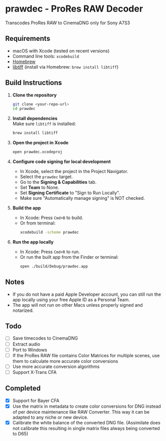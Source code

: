 # prawdec - ProRes RAW Decoder

Transcodes ProRes RAW to CinemaDNG only for Sony A7S3

## Requirements

- macOS with Xcode (tested on recent versions)
- Command line tools: `xcodebuild`
- [Homebrew](https://brew.sh)
- [libtiff](https://www.libtiff.org/) (install via Homebrew: `brew install libtiff`)

## Build Instructions

1. **Clone the repository**  
   ```sh
   git clone <your-repo-url>
   cd prawdec
   ```

2. **Install dependencies**  
   Make sure `libtiff` is installed:
   ```sh
   brew install libtiff
   ```

3. **Open the project in Xcode**  
   ```sh
   open prawdec.xcodeproj
   ```

4. **Configure code signing for local development**  
   - In Xcode, select the project in the Project Navigator.
   - Select the `prawdec` target.
   - Go to the **Signing & Capabilities** tab.
   - Set **Team** to None.
   - Set **Signing Certificate** to "Sign to Run Locally".
   - Make sure "Automatically manage signing" is NOT checked.

5. **Build the app**  
   - In Xcode: Press `Cmd+B` to build.
   - Or from terminal:
     ```sh
     xcodebuild -scheme prawdec
     ```

6. **Run the app locally**  
   - In Xcode: Press `Cmd+R` to run.
   - Or run the built app from the Finder or terminal:
     ```sh
     open ./build/Debug/prawdec.app
     ```

## Notes

- If you do not have a paid Apple Developer account, you can still run the app locally using your free Apple ID as a Personal Team.
- The app will not run on other Macs unless properly signed and notarized.

## Todo
- [ ] Save timecodes to CinemaDNG
- [ ] Extract audio
- [ ] Port to Windows
- [ ] If the ProRes RAW file contains Color Matrices for multiple scenes, use them to calculate more accurate color conversions
- [ ] Use more accurate conversion algorithms
- [ ] Support X-Trans CFA

## Completed
- [x] Support for Bayer CFA
- [x] Use the matrix in metadata to create color conversions for DNG instead of per device maintenance like RAW Converter. This way it can be adapted to any niche or new device. 
- [x] Calibrate the white balance of the converted DNG file. (Assimilate does not calibrate this resulting in single matrix files always being converted to D65)
